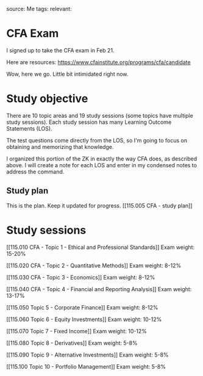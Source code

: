 source: Me
tags: 
relevant: 

# CFA Exam

I signed up to take the CFA exam in Feb 21.

Here are resources:
https://www.cfainstitute.org/programs/cfa/candidate

Wow, here we go. Little bit intimidated right now.

# Study objective

There are 10 topic areas and 19 study sessions (some topics have multiple study sessions). Each study session has many Learning Outcome Statements (LOS).

The test questions come directly from the LOS, so I'm going to focus on obtaining and memorizing that knowledge.

I organized this portion of the ZK in exactly the way CFA does, as described above. I will create a note for each LOS and enter in my condensed notes to address the command.

## Study plan

This is the plan. Keep it updated for progress.
[[115.005 CFA - study plan]]


# Study sessions

[[115.010 CFA - Topic 1 - Ethical and Professional Standards]]
Exam weight: 15-20%

[[115.020 CFA - Topic 2 - Quantitative Methods]]
Exam weight: 8-12%

[[115.030 CFA - Topic 3 - Economics]]
Exam weight: 8-12%

[[115.040 CFA - Topic 4 - Financial and Reporting Analysis]]
Exam weight: 13-17%

[[115.050 Topic 5 - Corporate Finance]]
Exam weight: 8-12%

[[115.060 Topic 6 - Equity Investments]]
Exam weight: 10-12%

[[115.070 Topic 7 - Fixed Income]]
Exam weight: 10-12%

[[115.080 Topic 8 - Derivatives]]
Exam weight: 5-8%

[[115.090 Topic 9 - Alternative Investments]]
Exam weight: 5-8%

[[115.100 Topic 10 - Portfolio Management]]
Exam weight: 5-8%
